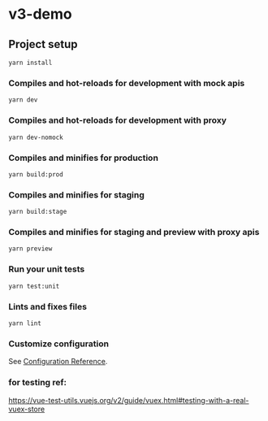 # v3-demo

## Project setup
```
yarn install
```
### Compiles and hot-reloads for development with mock apis
```
yarn dev
```

### Compiles and hot-reloads for development with proxy
```
yarn dev-nomock
```

### Compiles and minifies for production
```
yarn build:prod
```

### Compiles and minifies for staging
```
yarn build:stage
```
### Compiles and minifies for staging and preview with proxy apis
```
yarn preview
```

### Run your unit tests
```
yarn test:unit
```

### Lints and fixes files
```
yarn lint
```

### Customize configuration
See [Configuration Reference](https://cli.vuejs.org/config/).



### for testing ref:
https://vue-test-utils.vuejs.org/v2/guide/vuex.html#testing-with-a-real-vuex-store